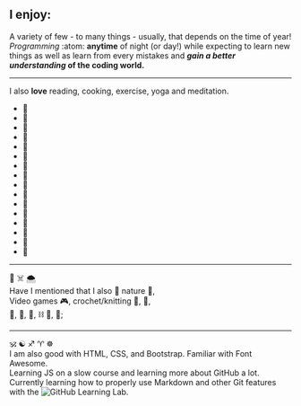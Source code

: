 ## I enjoy:
A variety of few - to many things - usually, that depends on the time of year!
_Programming_ :atom: **anytime** of night (or day!) while expecting to learn new things
as well as learn from every mistakes and **_gain a better understanding_ of the coding
world.**
- - - -
I also **love** reading, cooking, exercise, yoga and meditation. 
* :evergreen_tree:
* :hibiscus:
* :paw_prints:
* :unicorn:
* :sunrise_over_mountains:
* :night_with_stars:
* :pizza:
* :waffle:
* :taco:
* :bacon:
* :fries:
* :chocolate_bar:
* :knife:
* :milky_way:
* :rainbow:
* :lotus_position:
- - -
:space_invader: :skull_and_crossbones: :cloud_with_snow:
<br>
Have I mentioned that I also :revolving_hearts: nature :fallen_leaf:, <br>
Video games :video_game:, crochet/knitting :yarn:, :fishing_pole_and_fish:, <br>
:jigsaw:, :art:, :scroll:, :chains: :triangular_ruler:, :dna:;
- - -
:om: :yin_yang: :sagittarius: :aries: :wheel_of_dharma:
<br>
I am also good with HTML, CSS, and Bootstrap. Familiar with Font Awesome. <br>
Learning JS on a slow course and learning more about GitHub a lot. <br>
Currently learning how to properly use Markdown and other Git features with
the ![GitHub Learning Lab](https://lab.github.com/).
